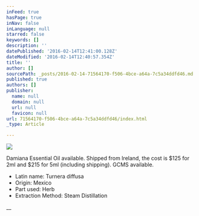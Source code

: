 ```yaml
---
inFeed: true
hasPage: true
inNav: false
inLanguage: null
starred: false
keywords: []
description: ''
datePublished: '2016-02-14T12:41:00.128Z'
dateModified: '2016-02-14T12:40:57.354Z'
title: ''
author: []
sourcePath: _posts/2016-02-14-71564170-f506-4bce-a64a-7c5a34ddfd46.md
published: true
authors: []
publisher:
  name: null
  domain: null
  url: null
  favicon: null
url: 71564170-f506-4bce-a64a-7c5a34ddfd46/index.html
_type: Article

---
```

![](https://the-grid-user-content.s3-us-west-2.amazonaws.com/8b46df19-e6b0-4983-96e5-d9391fd9fa7d.jpg)

Damiana Essential Oil available. Shipped from Ireland, the cost is $125 for 2ml and $215 for 5ml (including shipping). GCMS available.

* Latin name: Turnera diffusa 
* Origin: Mexico 
* Part used: Herb 
* Extraction Method: Steam Distillation

__